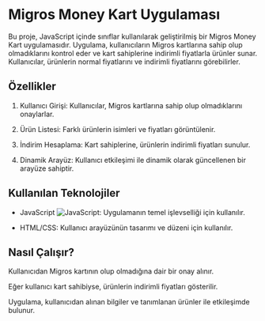 # Migros Money Kart Uygulaması
Bu proje, JavaScript içinde sınıflar kullanılarak geliştirilmiş bir Migros Money Kart uygulamasıdır. Uygulama, kullanıcıların Migros kartlarına sahip olup olmadıklarını kontrol eder ve kart sahiplerine indirimli fiyatlarla ürünler sunar. Kullanıcılar, ürünlerin normal fiyatlarını ve indirimli fiyatlarını görebilirler.

## Özellikler
1. Kullanıcı Girişi: Kullanıcılar, Migros kartlarına sahip olup olmadıklarını onaylarlar.

2. Ürün Listesi: Farklı ürünlerin isimleri ve fiyatları görüntülenir.

3. İndirim Hesaplama: Kart sahiplerine, ürünlerin indirimli fiyatları sunulur.

4. Dinamik Arayüz: Kullanıcı etkileşimi ile dinamik olarak güncellenen bir arayüze sahiptir.

## Kullanılan Teknolojiler
- JavaScript ![JavaScript](icon-javascript.png): Uygulamanın temel işlevselliği için kullanılır.

- HTML/CSS: Kullanıcı arayüzünün tasarımı ve düzeni için kullanılır.

## Nasıl Çalışır?
Kullanıcıdan Migros kartının olup olmadığına dair bir onay alınır.

Eğer kullanıcı kart sahibiyse, ürünlerin indirimli fiyatları gösterilir.

Uygulama, kullanıcıdan alınan bilgiler ve tanımlanan ürünler ile etkileşimde bulunur.
